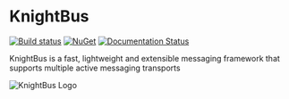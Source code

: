 # KnightBus

[![Build status](https://ci.appveyor.com/api/projects/status/6kut5wktspt8nhf5/branch/master?svg=true)](https://ci.appveyor.com/project/NiklasArbin/knightbus/branch/master) 
[![NuGet](https://img.shields.io/nuget/v/KnightBus.Core.svg)](https://www.nuget.org/packages/KnightBus.Core/) 
[![Documentation Status](https://readthedocs.org/projects/knightbus/badge/?version=latest)](https://knightbus.readthedocs.io/en/latest/?badge=latest)

KnightBus is a fast, lightweight and extensible messaging framework that supports multiple active messaging transports

![KnightBus Logo](https://raw.githubusercontent.com/BookBeat/knightbus-documentation/master/media/images/knightbus-logo.png "KnightBus Logo")




